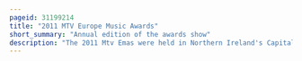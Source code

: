 ```yaml
---
pageid: 31199214
title: "2011 MTV Europe Music Awards"
short_summary: "Annual edition of the awards show"
description: "The 2011 Mtv Emas were held in Northern Ireland's Capital Belfast, on Sunday, 6 November 2011, at the Odyssey Arena in the Titanic Quarter Area of the City and was hosted by Selena Gomez. Additional live Venues for the Awards show include Ulster Hall and Belfast City Hall."
---
```


